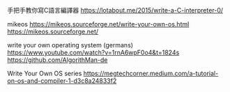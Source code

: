 手把手教你寫C語言編譯器
https://lotabout.me/2015/write-a-C-interpreter-0/


mikeos
https://mikeos.sourceforge.net/write-your-own-os.html
https://mikeos.sourceforge.net/


write your own operating system (germans)
https://www.youtube.com/watch?v=1rnA6wpF0o4&t=1824s
https://github.com/AlgorithMan-de


Write Your Own OS series
https://megtechcorner.medium.com/a-tutorial-on-os-and-compiler-1-d3c8a24833f2